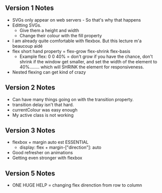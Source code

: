## Version 1 Notes 

* SVGs only appear on web servers - So that's why that happens
* Editting SVGs. 
  * Give them a height and width
  * Change their colour with the fill property
* I am already quite comfortable with flexbox. But this lecture m'a beaucoup aidé
* flex short hand property = flex-grow flex-shrink flex-basis
  * Example flex: 0 0 40% = don't grow if you have the chance, don't shrink if the window get smaller, and set the width of the element to 40%........ which will SHRINK the element for responsiveness.
* Nested flexing can get kind of crazy


## Version 2 Notes

* Can have many things going on with the transition property.
* transition delay isn't that hard.
* currentColour was easy enough
* My active class is not working 

## Version 3 Notes

* flexbox + margin auto est ESSENTIAL
  * display: flex + margin-["direction"]: auto
* Good refresher on animations
* Getting even stronger with flexbox


## Version 5 Notes

* ONE HUGE HELP = changing flex direnction from row to column